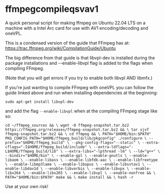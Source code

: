 # ffmpegcompileqsvav1
A quick personal script for making ffmpeg on Ubuntu 22.04 LTS on a machine with a Intel Arc card for use with AV1 encoding/decoding and oneVPL.

This is a condensed version of the guide that FFmpeg has at: https://trac.ffmpeg.org/wiki/CompilationGuide/Ubuntu

The big difference from that guide is that libvpl-dev is installed during the package installations and --enable-libvpl flag is added to the flags when compiling FFmpeg. 

(Note that you will get errors if you try to enable both libvpl AND libmfx.) 

If you're just wanting to compile FFmpeg with oneVPL you can follow the guide linked above and run when installing dependencies at the beginning:

`
sudo apt-get install libvpl-dev
`

and add the flag `--enable-libvpl` when at the compiling FFmpeg stage like so:

`
cd ~/ffmpeg_sources && \
wget -O ffmpeg-snapshot.tar.bz2 https://ffmpeg.org/releases/ffmpeg-snapshot.tar.bz2 && \
tar xjvf ffmpeg-snapshot.tar.bz2 && \
cd ffmpeg && \
PATH="$HOME/bin:$PATH" PKG_CONFIG_PATH="$HOME/ffmpeg_build/lib/pkgconfig" ./configure \
  --prefix="$HOME/ffmpeg_build" \
  --pkg-config-flags="--static" \
  --extra-cflags="-I$HOME/ffmpeg_build/include" \
  --extra-ldflags="-L$HOME/ffmpeg_build/lib" \
  --extra-libs="-lpthread -lm" \
  --ld="g++" \
  --bindir="$HOME/bin" \
  --enable-gpl \
  --enable-gnutls \
  --enable-libaom \
  --enable-libass \
  --enable-libfdk-aac \
  --enable-libfreetype \
  --enable-libmp3lame \
  --enable-libopus \
  --enable-libsvtav1 \
  --enable-libdav1d \
  --enable-libvorbis \
  --enable-libvpx \
  --enable-libx264 \
  --enable-libx265 \
  --enable-libvpl \
  --enable-nonfree && \
PATH="$HOME/bin:$PATH" make && \
make install && \
hash -r
`


Use at your own risk!
